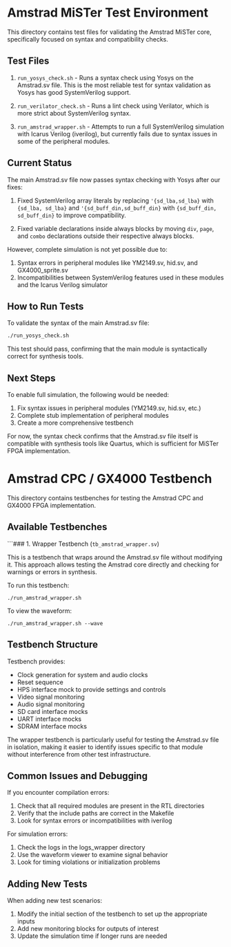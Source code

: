 # Amstrad MiSTer Test Environment

This directory contains test files for validating the Amstrad MiSTer core, specifically focused on syntax and compatibility checks.

## Test Files

1. `run_yosys_check.sh` - Runs a syntax check using Yosys on the Amstrad.sv file. This is the most reliable test for syntax validation as Yosys has good SystemVerilog support.

2. `run_verilator_check.sh` - Runs a lint check using Verilator, which is more strict about SystemVerilog syntax.

3. `run_amstrad_wrapper.sh` - Attempts to run a full SystemVerilog simulation with Icarus Verilog (iverilog), but currently fails due to syntax issues in some of the peripheral modules.

## Current Status

The main Amstrad.sv file now passes syntax checking with Yosys after our fixes:

1. Fixed SystemVerilog array literals by replacing `'{sd_lba,sd_lba}` with `{sd_lba, sd_lba}` and `'{sd_buff_din,sd_buff_din}` with `{sd_buff_din, sd_buff_din}` to improve compatibility.

2. Fixed variable declarations inside always blocks by moving `div`, `page`, and `combo` declarations outside their respective always blocks.

However, complete simulation is not yet possible due to:

1. Syntax errors in peripheral modules like YM2149.sv, hid.sv, and GX4000_sprite.sv
2. Incompatibilities between SystemVerilog features used in these modules and the Icarus Verilog simulator

## How to Run Tests

To validate the syntax of the main Amstrad.sv file:

```bash
./run_yosys_check.sh
```

This test should pass, confirming that the main module is syntactically correct for synthesis tools.

## Next Steps

To enable full simulation, the following would be needed:

1. Fix syntax issues in peripheral modules (YM2149.sv, hid.sv, etc.)
2. Complete stub implementation of peripheral modules
3. Create a more comprehensive testbench

For now, the syntax check confirms that the Amstrad.sv file itself is compatible with synthesis tools like Quartus, which is sufficient for MiSTer FPGA implementation.

# Amstrad CPC / GX4000 Testbench

This directory contains testbenches for testing the Amstrad CPC and GX4000 FPGA implementation.

## Available Testbenches


```### 1. Wrapper Testbench (`tb_amstrad_wrapper.sv`)

This is a testbench that wraps around the Amstrad.sv file without modifying it. This approach allows testing the Amstrad core directly and checking for warnings or errors in synthesis.

To run this testbench:
```
./run_amstrad_wrapper.sh
```

To view the waveform:
```
./run_amstrad_wrapper.sh --wave
```

## Testbench Structure

Testbench provides:
- Clock generation for system and audio clocks
- Reset sequence
- HPS interface mock to provide settings and controls
- Video signal monitoring
- Audio signal monitoring
- SD card interface mocks
- UART interface mocks
- SDRAM interface mocks

The wrapper testbench is particularly useful for testing the Amstrad.sv file in isolation, making it easier to identify issues specific to that module without interference from other test infrastructure.

## Common Issues and Debugging

If you encounter compilation errors:
1. Check that all required modules are present in the RTL directories
2. Verify that the include paths are correct in the Makefile
3. Look for syntax errors or incompatibilities with iverilog

For simulation errors:
1. Check the logs in the logs_wrapper directory
2. Use the waveform viewer to examine signal behavior
3. Look for timing violations or initialization problems

## Adding New Tests

When adding new test scenarios:
1. Modify the initial section of the testbench to set up the appropriate inputs
2. Add new monitoring blocks for outputs of interest
3. Update the simulation time if longer runs are needed 